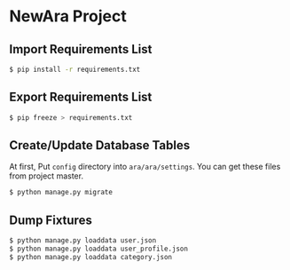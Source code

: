 NewAra Project
=========================


Import Requirements List
-------------------------

```sh
$ pip install -r requirements.txt
```


Export Requirements List
-------------------------

```sh
$ pip freeze > requirements.txt
```


Create/Update Database Tables
-------------------------

At first, Put `config` directory into `ara/ara/settings`.
You can get these files from project master.

```sh
$ python manage.py migrate
```

Dump Fixtures
-------------------------

```sh
$ python manage.py loaddata user.json
$ python manage.py loaddata user_profile.json
$ python manage.py loaddata category.json

```
